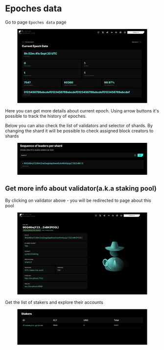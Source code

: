 # Epoches data

Go to page `Epoches data` page

<figure><img src="../../../../.gitbook/assets/image (2) (1) (1) (1) (1) (1) (1) (1) (1).png" alt=""><figcaption></figcaption></figure>

Here you can get more details about current epoch. Using arrow buttons it's possible to track the history of epoches.

Below you can also check the list of validators and selector of shards. By changing the shard it will be possible to check assigned block creators to shards

<figure><img src="../../../../.gitbook/assets/image (3) (1) (1) (1) (1) (1) (1) (1).png" alt=""><figcaption></figcaption></figure>

## Get more info about validator(a.k.a staking pool)

By clicking on validator above - you will be redirected to page about this pool

<figure><img src="../../../../.gitbook/assets/image (4) (1) (1) (1) (1) (1) (1).png" alt=""><figcaption></figcaption></figure>

Get the list of stakers and explore their accounts

<figure><img src="../../../../.gitbook/assets/image (13) (1).png" alt=""><figcaption></figcaption></figure>
